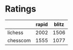 # Ratings

|          | rapid | blitz |
|----------|-------|-------|
| lichess  | 2002 | 1506 |
| chesscom | 1555 | 1077 |
